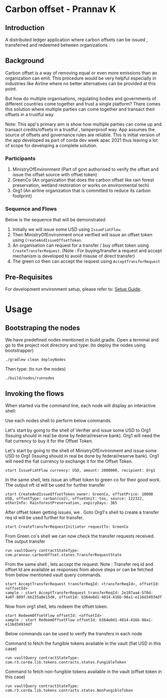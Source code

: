 # Carbon offset - Prannav K

## Introduction
A distributed ledger application where carbon offsets can be issued , transferred and redeemed between organizations .

## Background

Carbon offset is a way of removing equal or even more emissions than an organization can emit. This procedure would be very helpful especially in industries like Airline where no better alternatives can be provided at this point.

But how do multiple organisations, regulating bodies and governments of different countries come together and trust a single platform? There comes this solution where multiple parties can come together and transact their offsets in a trustful way.

Note: This app's primary aim is show how multiple parties can come up and transact credits/offsets in a trustful , tamperproof way. App assumes the source of offsets and governance rules are reliable. This is initial version of the app developed as part of corda dev week apac 2021 thus leaving a lot of scope for developing a complete solution.

### Participants

1. MinistryOfEnvironment (Part of govt authorised to verify the offset and issue the offset source with offset token)
2. GreenCo (An organization that does the carbon offset like rain forest preservation, wetland restoration or works on environmental tech)
3. Org1 (An airline organization that is committed to reduce its carbon footprint)

### Sequence and Flows

Below is the sequence that will be demonstrated

1. Initially we will issue some USD using `IssueFiatFlow`.
2. Then MinistryOfEnvironment once verified will issue an offset token using `CreateAndIssueOffsetToken`.
3. An organisation can request for a transfer / buy offset token using  `CreateTransferRequest`. (Note : For buying/transfer a request and accept mechanism is developed to avoid misuse of direct transfer)
4. The green co then can accept the request using `AcceptTransferRequest`



## Pre-Requisites
For development environment setup, please refer to: [Setup Guide](https://docs.corda.net/getting-set-up.html).

# Usage

## Bootstraping the nodes
We have predefined nodes mentioned in build.gradle. Open a terminal and go to the project root directory and type: (to deploy the nodes using bootstrapper)
```
./gradlew clean deployNodes
```
Then type: (to run the nodes)
```
./build/nodes/runnodes
```
## Invoking the flows

When started via the command line, each node will display an interactive shell:

Use each nodes shell to perform below commands.

Let's start by going to the shell of Verifier and issue some USD to Org1 (Issuing should in real be done by federal/reserve bank). Org1 will need the fiat currency to buy it for the Offset Token. 

Let's start by going to the shell of MinistryOfEnvironment and issue some USD to Org1 (Issuing should in real be done by federal/reserve bank). Org1 will need the fiat currency to exchange it for the Offset Token. 

    start IssueFiatFlow currency: USD, amount: 2000000, recipient: Org1

In the same shell, lets issue an offset token to green co for their good work. The output nft id will be used for further transfer

    start CreateAndIssueOffsetToken owner: GreenCo, offsetPrice: 10000 USD, offsetType: carbon(co2), offsetUnit: ton, source: 122322, otherInfo: RainforestPreservation, expiryDays: 365

After offset token getting issues, we . Goto Org1's shell to create a transfer req id will be used further for transfer.

    start CreateTransferRequestInitiator requestTo: GreenCo

From Green co's shell we can now check the transfer requests received. The output transfer
    
    run vaultQuery contractStateType: com.prannav.carbonOffset.states.TransferRequestState

From the same shell , lets accept the request. Note : Transfer req id and offset Id are available as responses from above steps or can be fetched from below mentioned vault query commands. 

    start AcceptTransferRequest transferReqId: <transferReqId>, offsetId: <offsetId>
    sample : start AcceptTransferRequest transferReqId: 2e107aa4-570d-4a0f-809f-bb235a8e15d0, offsetId: b364e0d1-4014-416b-98a1-e116d34934df

Now from org1 shell, lets redeem the offset token.

    start RedeemOffsetFlow offsetId: <offsetId>
    sample : start RedeemOffsetFlow offsetId: b364e0d1-4014-416b-98a1-e116d34934df


Below commands can be used to verify the transfers in each node

Command to fetch the fungible tokens available in the vault (fiat USD in this case)

    run vaultQuery contractStateType: com.r3.corda.lib.tokens.contracts.states.FungibleToken

Command to fetch non-fungible tokens available in the vault (offset token in this case)

    run vaultQuery contractStateType: com.r3.corda.lib.tokens.contracts.states.NonFungibleToken
